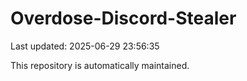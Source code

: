 # Overdose-Discord-Stealer

Last updated: 2025-06-29 23:56:35

This repository is automatically maintained.
